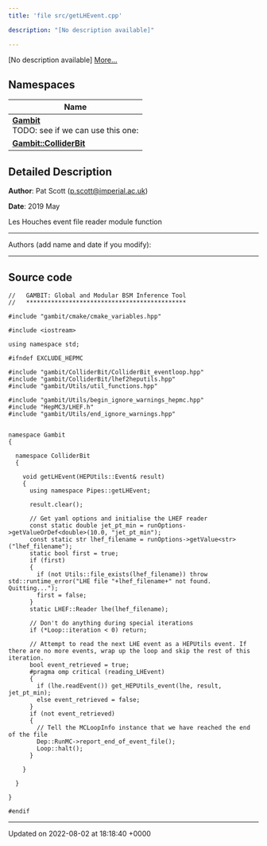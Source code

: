 ```yaml
---
title: 'file src/getLHEvent.cpp'

description: "[No description available]"

---
```







[No description available] [More...](#detailed-description)

## Namespaces

| Name           |
| -------------- |
| **[Gambit](/documentation/code/gambit_sphinx/namespaces/namespacegambit/)** <br>TODO: see if we can use this one:  |
| **[Gambit::ColliderBit](/documentation/code/gambit_sphinx/namespaces/namespacegambit_1_1colliderbit/)**  |

## Detailed Description


**Author**: Pat Scott ([p.scott@imperial.ac.uk](mailto:p.scott@imperial.ac.uk)) 

**Date**: 2019 May

Les Houches event file reader module function



------------------

Authors (add name and date if you modify):



------------------




## Source code

```
//   GAMBIT: Global and Modular BSM Inference Tool
//   *********************************************

#include "gambit/cmake/cmake_variables.hpp"

#include <iostream>

using namespace std;

#ifndef EXCLUDE_HEPMC

#include "gambit/ColliderBit/ColliderBit_eventloop.hpp"
#include "gambit/ColliderBit/lhef2heputils.hpp"
#include "gambit/Utils/util_functions.hpp"

#include "gambit/Utils/begin_ignore_warnings_hepmc.hpp"
#include "HepMC3/LHEF.h"
#include "gambit/Utils/end_ignore_warnings.hpp"


namespace Gambit
{

  namespace ColliderBit
  {

    void getLHEvent(HEPUtils::Event& result)
    {
      using namespace Pipes::getLHEvent;

      result.clear();

      // Get yaml options and initialise the LHEF reader
      const static double jet_pt_min = runOptions->getValueOrDef<double>(10.0, "jet_pt_min");
      const static str lhef_filename = runOptions->getValue<str>("lhef_filename");
      static bool first = true;
      if (first)
      {
        if (not Utils::file_exists(lhef_filename)) throw std::runtime_error("LHE file "+lhef_filename+" not found.  Quitting...");
        first = false;
      }
      static LHEF::Reader lhe(lhef_filename);

      // Don't do anything during special iterations
      if (*Loop::iteration < 0) return;

      // Attempt to read the next LHE event as a HEPUtils event. If there are no more events, wrap up the loop and skip the rest of this iteration.
      bool event_retrieved = true;
      #pragma omp critical (reading_LHEvent)
      {
        if (lhe.readEvent()) get_HEPUtils_event(lhe, result, jet_pt_min);
        else event_retrieved = false;
      }
      if (not event_retrieved)
      {
        // Tell the MCLoopInfo instance that we have reached the end of the file
        Dep::RunMC->report_end_of_event_file();
        Loop::halt();
      }

    }

  }

}

#endif
```


-------------------------------

Updated on 2022-08-02 at 18:18:40 +0000
